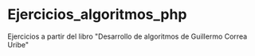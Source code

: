 # Ejercicios_algoritmos_php
Ejercicios a partir del libro "Desarrollo de algoritmos de Guillermo Correa Uribe"
